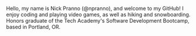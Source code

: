 Hello, my name is Nick Pranno (@npranno), and welcome to my GitHub!
I enjoy coding and playing video games, as well as hiking and snowboarding.
Honors graduate of the Tech Academy's Software Development Bootcamp, based in Portland, OR.
